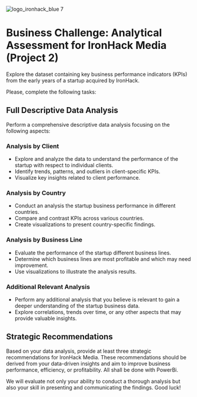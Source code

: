 ![logo_ironhack_blue 7](https://user-images.githubusercontent.com/23629340/40541063-a07a0a8a-601a-11e8-91b5-2f13e4e6b441.png)

# Business Challenge: Analytical Assessment for IronHack Media (Project 2)

Explore the dataset containing key business performance indicators (KPIs) from the early years of a startup acquired by IronHack. 

Please, complete the following tasks:

## Full Descriptive Data Analysis

Perform a comprehensive descriptive data analysis focusing on the following aspects:

### Analysis by Client

- Explore and analyze the data to understand the performance of the startup with respect to individual clients.
- Identify trends, patterns, and outliers in client-specific KPIs.
- Visualize key insights related to client performance.

### Analysis by Country

- Conduct an analysis the startup business performance in different countries.
- Compare and contrast KPIs across various countries.
- Create visualizations to present country-specific findings.

### Analysis by Business Line

- Evaluate the performance of the startup different business lines.
- Determine which business lines are most profitable and which may need improvement.
- Use visualizations to illustrate the analysis results.

### Additional Relevant Analysis

- Perform any additional analysis that you believe is relevant to gain a deeper understanding of the startup business data.
- Explore correlations, trends over time, or any other aspects that may provide valuable insights.

## Strategic Recommendations

Based on your data analysis, provide at least three strategic recommendations for IronHack Media. These recommendations should be derived from your data-driven insights and aim to improve business performance, efficiency, or profitability. All shall be done with PowerBi.

We will evaluate not only your ability to conduct a thorough analysis but also your skill in presenting and communicating the findings. Good luck!
